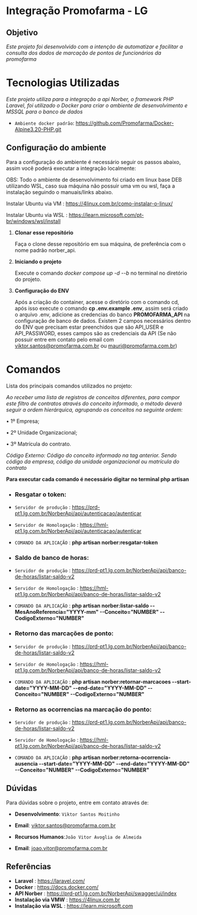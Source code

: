 # Integração Promofarma - LG

## Objetivo

_Este projeto foi desenvolvido com a intenção de automatizar e facilitar a consulta dos dados de marcação de pontos de funcionários da promofarma_

# Tecnologias Utilizadas

_Este projeto utiliza para a integração a api Norber, o framework PHP Laravel, foi utilizado o Docker para criar o ambiente de desenvolvimento e MSSQL para o banco de dados_

-   `Ambiente docker padrão`: https://github.com/Promofarma/Docker-Alpine3.20-PHP.git

## Configuração do ambiente

Para a configuração do ambiente é necessário seguir os passos abaixo, assim você poderá executar a integração localmente:

OBS: Todo o ambiente de desenvolvimento foi criado em linux base DEB utilizando WSL, caso sua máquina não possuir uma vm ou wsl, faça a instalação seguindo o manuais/links abaixo.

Instalar Ubuntu via VM : https://4linux.com.br/como-instalar-o-linux/

Instalar Ubuntu via WSL : https://learn.microsoft.com/pt-br/windows/wsl/install

1. **Clonar esse repositório**

    Faça o clone desse repositório em sua máquina, de preferência com o nome padrão norber_api.

2. **Iniciando o projeto**

    Execute o comando _docker compose up -d --b_ no terminal no diretório do projeto.

3. **Configuração do ENV**

    Após a criação do container, acesse o diretório com o comando cd, após isso execute o comando **cp .env.example .env**,
    assim será criado o arquivo .env, adicione as credencias do banco **PROMOFARMA_API** na configuração de banco de dados.
    Existem 2 campos necessários dentro do ENV que precisam estar preenchidos que são API_USER e API_PASSWORD, esses campos são as credenciais da API (Se não possuir entre em contato pelo email com viktor.santos@promofarma.com.br ou mauri@promofarma.com.br)

# Comandos

Lista dos principais comandos utilizados no projeto:

_Ao receber uma lista de registros de conceitos diferentes, para compor este filtro de contratos através do
conceito informado, o método deverá seguir a ordem hierárquica, agrupando os conceitos na seguinte ordem:_

• 1º Empresa;

• 2º Unidade Organizacional;

• 3º Matrícula do contrato.

_Código Externo: Código do conceito informado na tag anterior. Sendo código da
empresa, código da unidade organizacional ou matrícula do contrato_

**Para executar cada comando é necessário digitar no terminal php artisan**

-   ### Resgatar o token:
-   `Servidor de produção` : https://prd-pt1.lg.com.br/NorberApi/api/autenticacao/autenticar
-   `Servidor de Homologação` : https://hml-pt1.lg.com.br/NorberApi/api/autenticacao/autenticar
-   `COMANDO DA APLICAÇÃO` : **php artisan norber:resgatar-token**

-   ### Saldo de banco de horas:
-   `Servidor de produção` : https://prd-pt1.lg.com.br/NorberApi/api/banco-de-horas/listar-saldo-v2
-   `Servidor de Homologação` : https://hml-pt1.lg.com.br/NorberApi/api/banco-de-horas/listar-saldo-v2
-   `COMANDO DA APLICAÇÃO` : **php artisan norber:listar-saldo --MesAnoReferencia="YYYY-mm" --Conceito="NUMBER" --CodigoExterno="NUMBER"**

-   ### Retorno das marcações de ponto:
-   `Servidor de produção` : https://prd-pt1.lg.com.br/NorberApi/api/banco-de-horas/listar-saldo-v2
-   `Servidor de Homologação` : https://hml-pt1.lg.com.br/NorberApi/api/banco-de-horas/listar-saldo-v2
-   `COMANDO DA APLICAÇÃO` : **php artisan norber:retornar-marcacoes --start-date="YYYY-MM-DD" --end-date="YYYY-MM-DD" --Conceito="NUMBER" --CodigoExterno="NUMBER"**

-   ### Retorno as ocorrencias na marcação do ponto:
-   `Servidor de produção` : https://prd-pt1.lg.com.br/NorberApi/api/banco-de-horas/listar-saldo-v2
-   `Servidor de Homologação` : https://hml-pt1.lg.com.br/NorberApi/api/banco-de-horas/listar-saldo-v2
-   `COMANDO DA APLICAÇÃO` : **php artisan norber:retorna-ocorrencia-ausencia --start-date="YYYY-MM-DD" --end-date="YYYY-MM-DD" --Conceito="NUMBER" --CodigoExterno="NUMBER"**

## Dúvidas

Para dúvidas sobre o projeto, entre em contato através de:

-   **Desenvolvimento**: `Viktor Santos Moitinho`
-   **Email**: viktor.santos@promofarma.com.br

-   **Recursos Humanos**:`João Vitor Avoglia de Almeida`
-   **Email**: joao.vitor@promofarma.com.br

## Referências

-   **Laravel** : https://laravel.com/
-   **Docker** : https://docs.docker.com/
-   **API Norber** : https://prd-pt1.lg.com.br/NorberApi/swagger/ui/index
-   **Instalação via VMW** : https://4linux.com.br
-   **Instalação via WSL** : https://learn.microsoft.com
